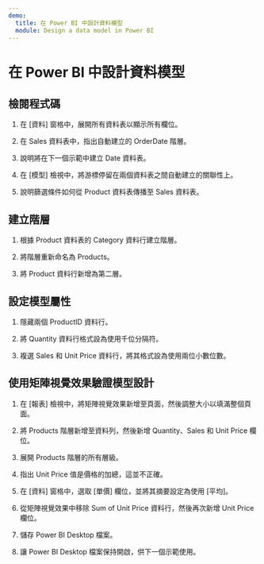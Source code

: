```yaml
---
demo:
  title: 在 Power BI 中設計資料模型
  module: Design a data model in Power BI
---
```

# 在 Power BI 中設計資料模型

## 檢閱程式碼

1. 在 [資料] 窗格中，展開所有資料表以顯示所有欄位。

1. 在 Sales 資料表中，指出自動建立的 OrderDate 階層。

1. 說明將在下一個示範中建立 Date 資料表。

1. 在 [模型] 檢視中，將游標停留在兩個資料表之間自動建立的關聯性上。

1. 說明篩選條件如何從 Product 資料表傳播至 Sales 資料表。

## 建立階層

1. 根據 Product 資料表的 Category 資料行建立階層。

1. 將階層重新命名為 Products。

1. 將 Product 資料行新增為第二層。

## 設定模型屬性

1. 隱藏兩個 ProductID 資料行。

1. 將 Quantity 資料行格式設為使用千位分隔符。

1. 複選 Sales 和 Unit Price 資料行，將其格式設為使用兩位小數位數。

## 使用矩陣視覺效果驗證模型設計

1. 在 [報表] 檢視中，將矩陣視覺效果新增至頁面，然後調整大小以填滿整個頁面。

1. 將 Products 階層新增至資料列，然後新增 Quantity、Sales 和 Unit Price 欄位。

1. 展開 Products 階層的所有層級。

1. 指出 Unit Price 值是價格的加總，這並不正確。

1. 在 [資料] 窗格中，選取 [單價] 欄位，並將其摘要設定為使用 [平均]。

1. 從矩陣視覺效果中移除 Sum of Unit Price 資料行，然後再次新增 Unit Price 欄位。

1. 儲存 Power BI Desktop 檔案。

1. 讓 Power BI Desktop 檔案保持開啟，供下一個示範使用。
